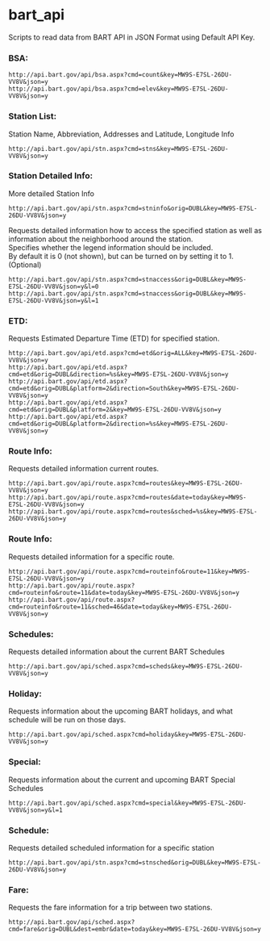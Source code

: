 # bart_api
Scripts to read data from BART API in JSON Format using Default API Key.

### BSA:
```
http://api.bart.gov/api/bsa.aspx?cmd=count&key=MW9S-E7SL-26DU-VV8V&json=y  
http://api.bart.gov/api/bsa.aspx?cmd=elev&key=MW9S-E7SL-26DU-VV8V&json=y
```

### Station List:
Station Name, Abbreviation, Addresses and Latitude, Longitude Info
```
http://api.bart.gov/api/stn.aspx?cmd=stns&key=MW9S-E7SL-26DU-VV8V&json=y
```

### Station Detailed Info:
More detailed Station Info
```
http://api.bart.gov/api/stn.aspx?cmd=stninfo&orig=DUBL&key=MW9S-E7SL-26DU-VV8V&json=y
```
Requests detailed information how to access the specified station as well as information about the neighborhood around the station.  
Specifies whether the legend information should be included.  
By default it is 0 (not shown), but can be turned on by setting it to 1. (Optional)
```
http://api.bart.gov/api/stn.aspx?cmd=stnaccess&orig=DUBL&key=MW9S-E7SL-26DU-VV8V&json=y&l=0
http://api.bart.gov/api/stn.aspx?cmd=stnaccess&orig=DUBL&key=MW9S-E7SL-26DU-VV8V&json=y&l=1
```

### ETD:
Requests Estimated Departure Time (ETD) for specified station.
```
http://api.bart.gov/api/etd.aspx?cmd=etd&orig=ALL&key=MW9S-E7SL-26DU-VV8V&json=y
http://api.bart.gov/api/etd.aspx?cmd=etd&orig=DUBL&direction=%s&key=MW9S-E7SL-26DU-VV8V&json=y
http://api.bart.gov/api/etd.aspx?cmd=etd&orig=DUBL&platform=2&direction=South&key=MW9S-E7SL-26DU-VV8V&json=y
http://api.bart.gov/api/etd.aspx?cmd=etd&orig=DUBL&platform=2&key=MW9S-E7SL-26DU-VV8V&json=y
http://api.bart.gov/api/etd.aspx?cmd=etd&orig=DUBL&platform=2&direction=%s&key=MW9S-E7SL-26DU-VV8V&json=y
```

### Route Info:
Requests detailed information current routes.
```
http://api.bart.gov/api/route.aspx?cmd=routes&key=MW9S-E7SL-26DU-VV8V&json=y
http://api.bart.gov/api/route.aspx?cmd=routes&date=today&key=MW9S-E7SL-26DU-VV8V&json=y
http://api.bart.gov/api/route.aspx?cmd=routes&sched=%s&key=MW9S-E7SL-26DU-VV8V&json=y
```

### Route Info:
Requests detailed information for a specific route.
```
http://api.bart.gov/api/route.aspx?cmd=routeinfo&route=11&key=MW9S-E7SL-26DU-VV8V&json=y
http://api.bart.gov/api/route.aspx?cmd=routeinfo&route=11&date=today&key=MW9S-E7SL-26DU-VV8V&json=y
http://api.bart.gov/api/route.aspx?cmd=routeinfo&route=11&sched=46&date=today&key=MW9S-E7SL-26DU-VV8V&json=y
```

### Schedules:
Requests detailed information about the current BART Schedules
```
http://api.bart.gov/api/sched.aspx?cmd=scheds&key=MW9S-E7SL-26DU-VV8V&json=y
```

### Holiday:
Requests information about the upcoming BART holidays, and what schedule will be run on those days.
```
http://api.bart.gov/api/sched.aspx?cmd=holiday&key=MW9S-E7SL-26DU-VV8V&json=y
```

### Special:
Requests information about the current and upcoming BART Special Schedules
```
http://api.bart.gov/api/sched.aspx?cmd=special&key=MW9S-E7SL-26DU-VV8V&json=y&l=1
```

### Schedule:
Requests detailed scheduled information for a specific station
```
http://api.bart.gov/api/stn.aspx?cmd=stnsched&orig=DUBL&key=MW9S-E7SL-26DU-VV8V&json=y
```

### Fare:
Requests the fare information for a trip between two stations.  
```
http://api.bart.gov/api/sched.aspx?cmd=fare&orig=DUBL&dest=embr&date=today&key=MW9S-E7SL-26DU-VV8V&json=y
```
